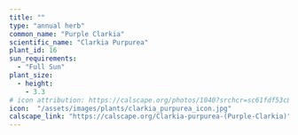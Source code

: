 ```yaml
---
title: ""
type: "annual herb"
common_name: "Purple Clarkia"
scientific_name: "Clarkia Purpurea"
plant_id: 16
sun_requirements:
  - "Full Sun"
plant_size:
  - height: 
    - 3.3
# icon attribution: https://calscape.org/photos/1040?srchcr=sc61fdf53c8c2bd
icon:  "/assets/images/plants/clarkia_purpurea_icon.jpg"
calscape_link: "https://calscape.org/Clarkia-purpurea-(Purple-Clarkia)"
---
```

